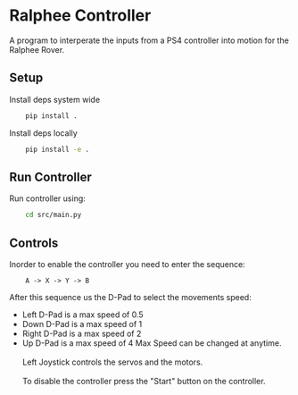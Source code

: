 # Ralphee Controller
A program to interperate the inputs from a PS4 controller into motion for the Ralphee Rover.

## Setup
Install deps system wide
```bash
    pip install .
```
Install deps locally
```bash
    pip install -e .
```

## Run Controller
Run controller using:
```bash
    cd src/main.py
```

## Controls
Inorder to enable the controller you need to enter the sequence:
```
    A -> X -> Y -> B
```
After this sequence us the D-Pad to select the movements speed:
- Left D-Pad is a max speed of 0.5
- Down D-Pad is a max speed of 1
- Right D-Pad is a max speed of 2
- Up D-Pad is a max speed of 4
Max Speed can be changed at anytime.<br><br>
Left Joystick controls the servos and the motors.<br><br>
To disable the controller press the "Start" button on the controller.
